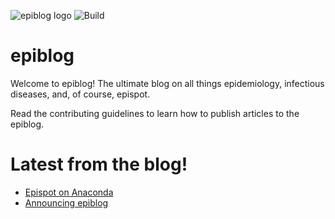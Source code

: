 ![epiblog logo](https://epispot.github.io/epiblog/epiblog%20logo.png)
![Build](https://github.com/epispot/epiblog/workflows/Build/badge.svg?branch=master&event=push)
# epiblog
Welcome to epiblog! The ultimate blog on all things epidemiology, infectious diseases, and, of course, epispot.

Read the contributing guidelines to learn how to publish articles to the epiblog.

# Latest from the blog!
<!-- BLOG-POST-LIST:START -->
- [Epispot on Anaconda](https://epispot.github.io/epiblog/post/2021/02/02/epispot-on-anaconda.html)
- [Announcing epiblog](https://epispot.github.io/epiblog/post/2021/02/01/announcing-epiblog.html)
<!-- BLOG-POST-LIST:END -->
